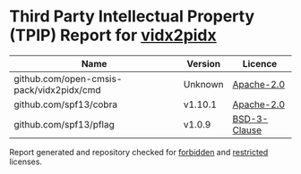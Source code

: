 # Third Party Intellectual Property (TPIP) Report for [vidx2pidx](https://github.com/Open-CMSIS-Pack/vidx2pidx)

| __Name__ | __Version__ | __Licence__ |
|----------|-------------|-------------|
| github.com/open-cmsis-pack/vidx2pidx/cmd | Unknown  | [Apache-2.0](https://github.com/open-cmsis-pack/vidx2pidx/blob/HEAD/LICENSE.txt) |
| github.com/spf13/cobra | v1.10.1  | [Apache-2.0](https://github.com/spf13/cobra/blob/v1.10.1/LICENSE.txt) |
| github.com/spf13/pflag | v1.0.9  | [BSD-3-Clause](https://github.com/spf13/pflag/blob/v1.0.9/LICENSE) |

Report generated and repository checked for [forbidden](https://github.com/google/licenseclassifier/blob/842c0d70d7027215932deb13801890992c9ba364/license_type.go#L323) and [restricted](https://github.com/google/licenseclassifier/blob/842c0d70d7027215932deb13801890992c9ba364/license_type.go#L176) licenses.
